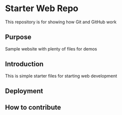 # Starter Web Repo

This repository is for showing how Git and GitHub work

## Purpose

Sample website with plenty of files for demos

## Introduction

This is simple starter files for starting web development

## Deployment

## How to contribute
